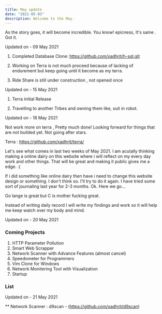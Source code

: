 ```yaml
---
title: May update
date: "2021-05-03"
description: Welcome to the May.
---
```


As the story goes, it will become incredible.
You know! epicness, It's same . Got it.


Updated on - 09 May 2021


1. Completed Database Clone: https://github.com/xadhrit/h-sql.git

2. Working on Terra is not much proceed because of lacking of endurement but keep going until it become as my terra.

3. Ride Share is still under construction , not opened once 


Updated on - 15 May 2021

1. Terra initial Release

2. Travelling to another Tribes and owning them like, suit in robot.

Updated on - 18 May 2021

Not work more on terra , Pretty much done!
Looking forward for things that are not builded yet.
Not going after stars. 

Terra : https://github.com/xadhrit/terra/


Let's see what comes in last two weeks of May 2021.
I am acutally thinking making a online dairy on this website where i will reflect on my every day work and other things. That will be great and making it public gives me a edge. :(

If i did something like online dairy then have i need to change this website design or something. I don't think so. 
 I'll try to do it again.
 I have tried some sort of journaling last year for 2-3 months. 
 Ok.
 Here we go...

Go lange is great but C is mother fucking great.

Instead of writing daily record I will write my findings and work so it will help me keep watch over my body and mind.

Updated on - 20 May 2021

### Coming Projects

1. HTTP Parameter Pollution
2. Smart Web Scrapper
3. Network Scanner with Advance Features (almost cancel)
4. Speedometer for Programmers
5. Vim Clone for Windows
6. Network Monitering Tool with Visualization
7. Startup


### List

Updated on - 21 May 2021

** Network Scanner : d9scan - (https://github.com/xadhrit/d9scan)























